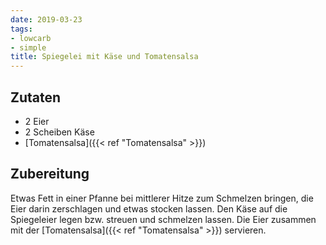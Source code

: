 ```yaml
---
date: 2019-03-23
tags:
- lowcarb
- simple
title: Spiegelei mit Käse und Tomatensalsa
---
```


## Zutaten
- 2 Eier
- 2 Scheiben Käse
- [Tomatensalsa]({{< ref "Tomatensalsa" >}})

## Zubereitung
Etwas Fett in einer Pfanne bei mittlerer Hitze zum Schmelzen bringen, die Eier darin zerschlagen und etwas stocken lassen. Den Käse auf die Spiegeleier legen bzw. streuen und schmelzen lassen.
Die Eier zusammen mit der [Tomatensalsa]({{< ref "Tomatensalsa" >}}) servieren.
